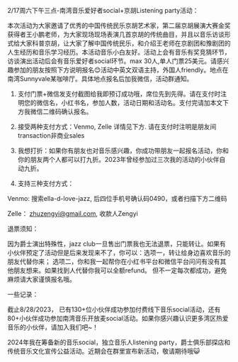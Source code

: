 2/17周六下午三点-南湾音乐爱好者social+京胡Listening party活动：

本次活动为大家邀请了优秀的中国传统民乐京胡艺术家，第二届京胡展演大赛金奖获得者王小鹏老师，为大家现场现场表演几首京胡的传统曲目，并且以音乐访谈形式给大家科普京胡，让大家了解中国传统民乐，和介绍王老师在京剧团和豫剧团的人生经历和音乐学习经历。本活动音乐小白友好。活动上会有音乐有奖竞猜环节，访谈演出活动后会有音乐爱好者social环节。max 30人,单人门票25美元。请感兴趣参加的朋友按照下方说明报名😊活动中英文双语主持，外国人friendly。地点在南湾Sunnyvale某咖啡厅。具体地点报名后加我微信，活动群通知。

1. 支付门票+微信发支付截图给我即预订成功哦，席位先到先得。请在支付时注明您的微信名，小红书名，参加人数，活动日期和活动名。支付完请加本文下方我微信二维码确认报名。

2. 接受两种支付方式：Venmo, Zelle 详情见下方. 请在支付时注明是朋友间transaction非商业sales

3. 我想打折：如果你有朋友也对音乐感兴趣，你成功带朋友一起报名活动，你和你的朋友两个人都可以打九折。2023年曾经参加过三次我的活动的小伙伴自动九折。

4. 支持三种支付方式：

Venmo: 搜索ella-d-love-jazz, 后四位手机号确认码0490，或者扫描下方二维码

Zelle： zhuzengyi@gmail.com, 收款人Zengyi



退票须知：

因为爵士演出特殊性，jazz club一旦售出门票我也无法退票，只能转让。如果有小伙伴预定了活动但是后来发现来不了，你可以：选项一，转让给身边喜欢音乐的朋友代替你来； 选项二，你和我一起帮你在小红书平台和微信平台问问有没有其他朋友想来。如果找到人代替你我可以全额refund。 但不一定每次都成功，避免麻烦请大家谨慎报名哦。



一些记录：

截止8/28/2023， 已有130+位小伙伴成功参加付费线下音乐social活动，还有80+小伙伴成功参加南湾音乐开放麦social活动。如果你感兴趣认识更多湾区热爱音乐的小伙伴，请加入我们吧~！

2024年我在筹备新的音乐social，独立音乐人listening party，爵士俱乐部探店和传统音乐文化宣传公益活动。近期会在群里宣布新活动，敬请期待哦😺
